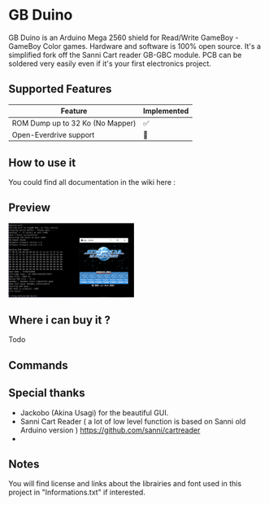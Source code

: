 # GB Duino

GB Duino is an Arduino Mega 2560 shield for Read/Write GameBoy - GameBoy Color games. 
Hardware and software is 100% open source.
It's a simplified fork off the Sanni Cart reader GB-GBC module.
PCB can be soldered very easily even if it's your first electronics project. 

Supported Features
-----

| Feature | Implemented |
| ------- | ----------- |
| ROM Dump up to 32 Ko (No Mapper)            | :white_check_mark: |
| Open-Everdrive support                      | :arrows_counterclockwise: |

## How to use it

You could find all documentation in the wiki here :

## Preview


<img src="https://github.com/X-death25/GB_Duino/blob/main/github_gfx/gb_duino%20dump01.png" data-canonical-src="https://github.com/X-death25/GB_Duino/blob/main/github_gfx/gb_duino%20dump01.png" width="49%" /> 

## Where i can buy it ?

Todo

## Commands



## Special thanks

- Jackobo (Akina Usagi) for the beautiful GUI.
- Sanni Cart Reader ( a lot of low level function is based on Sanni old Arduino version ) https://github.com/sanni/cartreader
- 

## Notes

You will find license and links about the librairies and font used in this project in "Informations.txt" if interested.
